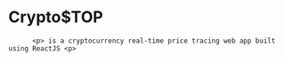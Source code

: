 # Crypto$TOP 

          <p> is a cryptocurrency real-time price tracing web app built using ReactJS <p>
